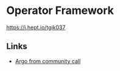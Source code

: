 # Operator Framework

https://j.hept.io/tgik037


## Links

- [Argo from community call](https://github.com/argoproj/argo)
